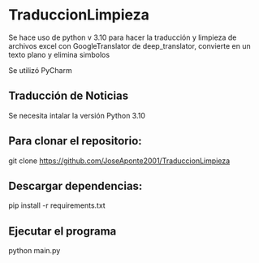 # TraduccionLimpieza
Se hace uso de python v 3.10 para hacer la traducción y limpieza de archivos excel con GoogleTranslator de deep_translator, convierte en un texto plano y elimina simbolos

Se utilizó PyCharm

## Traducción de Noticias
Se necesita intalar la versión Python 3.10

## Para clonar el repositorio:
git clone https://github.com/JoseAponte2001/TraduccionLimpieza

## Descargar dependencias:
pip install -r requirements.txt

## Ejecutar el programa
python main.py